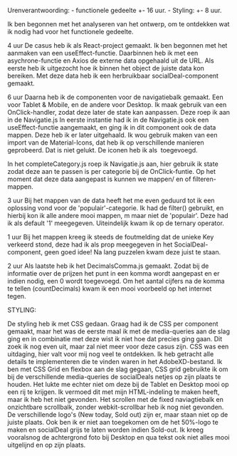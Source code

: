 

Urenverantwoording:
    -   functionele gedeelte +- 16 uur.
    -   Styling: +- 8 uur.

Ik ben begonnen met het analyseren van het ontwerp, om te ontdekken wat ik 
nodig had voor het functionele gedeelte.

4 uur
De casus heb ik als React-project gemaakt.
Ik ben begonnen met het aanmaken van een useEffect-functie.
Daarbinnen heb ik met een asychrone-functie en Axios de externe data opgehaald uit de URL.
Als eerste heb ik uitgezocht hoe ik binnen het object de juiste data kon bereiken.
Met deze data heb ik een herbruikbaar socialDeal-component gemaakt.

6 uur
Daarna heb ik de componenten voor de navigatiebalk gemaakt. 
Een voor Tablet & Mobile, en de andere voor Desktop.
Ik maak gebruik van een OnClick-handler, zodat deze later de state kan aanpassen. 
Deze roep ik aan in de Navigatie.js
In eerste instantie had ik in de Navigatie.js ook een useEffect-functie aangemaakt,
en ging ik in dit component ook de data mappen. Deze heb ik er later uitgehaald.
Ik wou gebruik maken van een import van de Material-Icons, dat heb ik op verschillende
manieren geprobeerd. Dat is niet gelukt. De iconen heb ik als <img> toegevoegd.

In het completeCategory.js roep ik Navigatie.js aan, hier gebruik ik state 
zodat deze aan te passen is per categorie bij de OnClick-funtie.
Op het moment dat deze data aangepast is kunnen we mappen/ en of filteren-mappen.

3 uur
Bij het mappen van de data heeft het me even geduurd tot ik een oplossing vond voor de 
'populair'-categorie. Ik had de filter() gebruikt, en hierbij kon ik alle andere mooi mappen, m
maar niet de 'populair'. Deze had ik als default '1' meegegeven. Uiteindelijk kwam ik op
de ternary operator.

1 uur
Bij het mappen kreeg ik steeds de foutmelding dat de unieke Key verkeerd stond, deze had ik
als prop meegegeven in het SocialDeal-component, geen goed idee! Na lang puzzelen kwam 
deze juist te staan. 


2 uur 
Als laatste heb ik het DecimalsComma.js gemaakt. Zodat bij de informatie over de 
prijzen het punt in een komma wordt aangepast en er indien nodig, een 0 wordt toegevoegd.
Om het aantal cijfers na de komma te tellen (countDecimals) kwam ik een mooi voorbeeld op het internet
tegen.


STYLING:

De styling heb ik met CSS gedaan. 
Graag had ik de CSS per component gemaakt, maar het was de eerste maal ik met de 
media-queries aan de slag ging en in combinatie met deze wist ik niet hoe dat precies ging 
gaan. Dit zoek ik nog even uit, maar zal niet meer voor deze casus zijn. 
CSS was een uitdaging, hier valt voor mij nog veel te ontdekken. 
Ik heb getracht alle details te implementeren die te vinden waren in het AdobeXD-bestand.
Ik ben met CSS Grid en flexbox aan de slag gegaan, CSS grid gebruikte ik om bij de 
verschillende media-queries de socialDeals netjes op zijn plaats te houden. Het lukte me 
echter niet om deze bij de Tablet en Desktop mooi op een rij te krijgen. Ik vermoed dit met
mijn HTML-indeling te maken heeft, maar ik heb het niet gevonden. 
Het scrollen met de fixed naviagtiebalk en onzichtbare scrollbalk, zonder webkit-scrollbar
heb ik nog niet gevonden.
De verschillende logo's (New today, Sold out) zijn er, maar staan niet op de juiste plaats.
Ook ben ik er niet aan toegekomen om de het 50%-logo te maken en socialDeal grijs te laten
worden indien Sold-out. 
Ik kreeg vooralsnog de achtergrond foto bij Desktop en qua tekst ook niet alles mooi uitgelijnd en op zijn plaats. 

